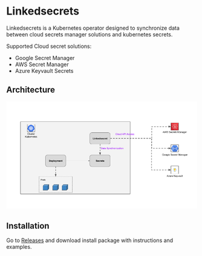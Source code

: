 # Linkedsecrets

Linkedsecrets is a Kubernetes operator designed to synchronize data between cloud secrets manager solutions and kubernetes secrets.

Supported Cloud secret solutions:

* Google Secret Manager
* AWS Secret Manager
* Azure Keyvault Secrets

## Architecture

![Architecture](linkedsecrets-architecture.png)

## Installation

Go to [Releases](https://github.com/kubeideas/linkedsecrets/releases) and download install package with instructions and examples.
